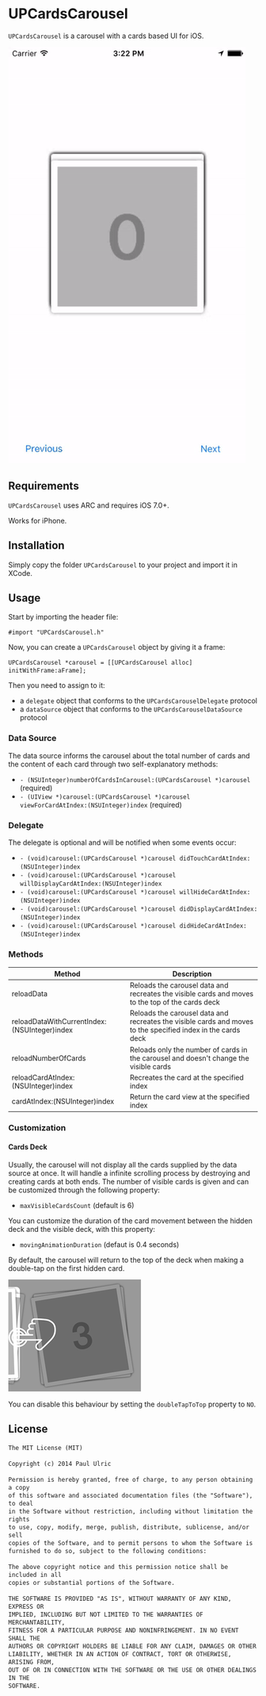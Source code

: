 UPCardsCarousel
===============

`UPCardsCarousel` is a carousel with a cards based UI for iOS.

![demo](images/demo.gif)

## Requirements

`UPCardsCarousel` uses ARC and requires iOS 7.0+.

Works for iPhone.

## Installation

Simply copy the folder `UPCardsCarousel` to your project and import it in XCode.

## Usage

Start by importing the header file:

```objc
#import "UPCardsCarousel.h"
```

Now, you can create a `UPCardsCarousel` object by giving it a frame:

```objc
UPCardsCarousel *carousel = [[UPCardsCarousel alloc] initWithFrame:aFrame];
```

Then you need to assign to it:

* a `delegate` object that conforms to the `UPCardsCarouselDelegate` protocol
* a `dataSource` object that conforms to the `UPCardsCarouselDataSource` protocol

### Data Source

The data source informs the carousel about the total number of cards and the content of each card through two self-explanatory methods:

* `- (NSUInteger)numberOfCardsInCarousel:(UPCardsCarousel *)carousel` (required)
* `- (UIView *)carousel:(UPCardsCarousel *)carousel viewForCardAtIndex:(NSUInteger)index` (required)


### Delegate

The delegate is optional and will be notified when some events occur:

* `- (void)carousel:(UPCardsCarousel *)carousel didTouchCardAtIndex:(NSUInteger)index`
* `- (void)carousel:(UPCardsCarousel *)carousel willDisplayCardAtIndex:(NSUInteger)index`
* `- (void)carousel:(UPCardsCarousel *)carousel willHideCardAtIndex:(NSUInteger)index`
* `- (void)carousel:(UPCardsCarousel *)carousel didDisplayCardAtIndex:(NSUInteger)index`
* `- (void)carousel:(UPCardsCarousel *)carousel didHideCardAtIndex:(NSUInteger)index`

### Methods

| Method                                       | Description                                                                                                  |
|----------------------------------------------|--------------------------------------------------------------------------------------------------------------|
| reloadData                                   | Reloads the carousel data and recreates the visible cards and moves to the top of the cards deck             |
| reloadDataWithCurrentIndex:(NSUInteger)index | Reloads the carousel data and recreates the visible cards and moves to the specified index in the cards deck |
| reloadNumberOfCards                          | Reloads only the number of cards in the carousel and doesn't change the visible cards                        |
| reloadCardAtIndex:(NSUInteger)index          | Recreates the card at the specified index                                                                    |
| cardAtIndex:(NSUInteger)index                | Return the card view at the specified index                                                                  |

### Customization

#### Cards Deck

Usually, the carousel will not display all the cards supplied by the data source at once. It will handle a infinite scrolling process by destroying and creating cards at both ends. The number of visible cards is given and can be customized through the following property:

* `maxVisibleCardsCount` (default is 6)

You can customize the duration of the card movement between the hidden deck and the visible deck, with this property:

* `movingAnimationDuration` (defaut is 0.4 seconds)

By default, the carousel will return to the top of the deck when making a double-tap on the first hidden card.

![Double-tap to top](images/double-tap-to-top.png)

You can disable this behaviour by setting the `doubleTapToTop` property to `NO`.

## License

    The MIT License (MIT)

    Copyright (c) 2014 Paul Ulric

    Permission is hereby granted, free of charge, to any person obtaining a copy
    of this software and associated documentation files (the "Software"), to deal
    in the Software without restriction, including without limitation the rights
    to use, copy, modify, merge, publish, distribute, sublicense, and/or sell
    copies of the Software, and to permit persons to whom the Software is
    furnished to do so, subject to the following conditions:

    The above copyright notice and this permission notice shall be included in all
    copies or substantial portions of the Software.

    THE SOFTWARE IS PROVIDED "AS IS", WITHOUT WARRANTY OF ANY KIND, EXPRESS OR
    IMPLIED, INCLUDING BUT NOT LIMITED TO THE WARRANTIES OF MERCHANTABILITY,
    FITNESS FOR A PARTICULAR PURPOSE AND NONINFRINGEMENT. IN NO EVENT SHALL THE
    AUTHORS OR COPYRIGHT HOLDERS BE LIABLE FOR ANY CLAIM, DAMAGES OR OTHER
    LIABILITY, WHETHER IN AN ACTION OF CONTRACT, TORT OR OTHERWISE, ARISING FROM,
    OUT OF OR IN CONNECTION WITH THE SOFTWARE OR THE USE OR OTHER DEALINGS IN THE
    SOFTWARE.
